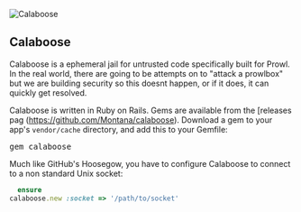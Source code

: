 ![Calaboose](http://www.getprowl.com/bull.png)

## Calaboose

Calaboose is a ephemeral jail for untrusted code specifically built for Prowl. In the real world, there are going to be attempts on to "attack a prowlbox" but we are building security so this doesnt happen, or if it does, it can quickly get resolved. 

Calaboose is written in Ruby on Rails. Gems are available from the [releases pag (https://github.com/Montana/calaboose). Download a gem to your app's `vendor/cache` directory, and add this to your Gemfile:

<pre>gem calaboose</pre>

Much like GitHub's Hoosegow, you have to configure Calaboose to connect to a non standard Unix socket:

```ruby
  ensure
calaboose.new :socket => '/path/to/socket'
```
